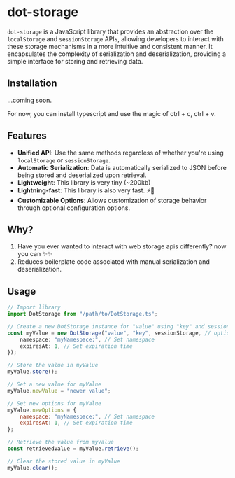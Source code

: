 # dot-storage
`dot-storage` is a JavaScript library that provides an abstraction over the `localStorage` and `sessionStorage` APIs, allowing developers to interact with these storage mechanisms in a more intuitive and consistent manner.
It encapsulates the complexity of serialization and deserialization, providing a simple interface for storing and retrieving data.

## Installation

...coming soon.

For now, you can install typescript and use the magic of ctrl + c, ctrl + v.

## Features
- **Unified API**: Use the same methods regardless of whether you're using `localStorage` or `sessionStorage`.
- **Automatic Serialization**: Data is automatically serialized to JSON before being stored and deserialized upon retrieval.
- **Lightweight**: This library is very tiny (~200kb)
- **Lightning-fast**: This library is also very fast. ⚡🚗
- **Customizable Options**: Allows customization of storage behavior through optional configuration options.

## Why?
1. Have you ever wanted to interact with web storage apis differently? now you can ✨✨
2. Reduces boilerplate code associated with manual serialization and deserialization.

## Usage

```js
// Import library
import DotStorage from "/path/to/DotStorage.ts";

// Create a new DotStorage instance for "value" using "key" and sessionStorage
const myValue = new DotStorage("value", "key", sessionStorage, // optional 4th parameter takes in additional options such as {
    namespace: "myNamespace:", // Set namespace
    expiresAt: 1, // Set expiration time
}); 

// Store the value in myValue
myValue.store();

// Set a new value for myValue
myValue.newValue = "newer value";

// Set new options for myValue
myValue.newOptions = {
    namespace: "myNamespace:", // Set namespace
    expiresAt: 1, // Set expiration time
};

// Retrieve the value from myValue
const retrievedValue = myValue.retrieve();

// Clear the stored value in myValue
myValue.clear();

```
